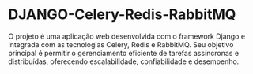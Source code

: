 # DJANGO-Celery-Redis-RabbitMQ
O projeto é uma aplicação web desenvolvida com o framework Django e integrada com as tecnologias Celery, Redis e RabbitMQ. Seu objetivo principal é permitir o gerenciamento eficiente de tarefas assíncronas e distribuídas, oferecendo escalabilidade, confiabilidade e desempenho.
